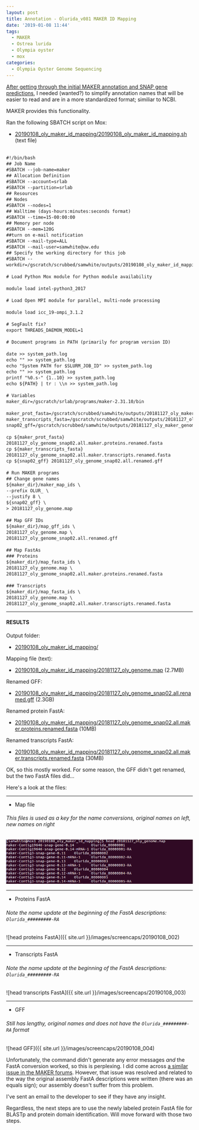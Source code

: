 ```yaml
---
layout: post
title: Annotation - Olurida_v081 MAKER ID Mapping
date: '2019-01-08 11:44'
tags:
  - MAKER
  - Ostrea lurida
  - Olympia oyster
  - mox
categories:
  - Olympia Oyster Genome Sequencing
---
```

[After getting through the initial MAKER annotation and SNAP gene predictions](https://robertslab.github.io/sams-notebook/2018/11/27/Annotation-Olurida_v081-MAKER-on-Mox.html), I needed (wanted?) to simplify annotation names that will be easier to read and are in a more standardized format; similiar to NCBI.

MAKER provides this functionality.

Ran the following SBATCH script on Mox:

- [20190108_oly_maker_id_mapping/20190108_oly_maker_id_mapping.sh](https://gannet.fish.washington.edu/Atumefaciens/20190108_oly_maker_id_mapping/20190108_oly_maker_id_mapping.sh) (text file)

<pre><code>
#!/bin/bash
## Job Name
#SBATCH --job-name=maker
## Allocation Definition
#SBATCH --account=srlab
#SBATCH --partition=srlab
## Resources
## Nodes
#SBATCH --nodes=1
## Walltime (days-hours:minutes:seconds format)
#SBATCH --time=15-00:00:00
## Memory per node
#SBATCH --mem=120G
##turn on e-mail notification
#SBATCH --mail-type=ALL
#SBATCH --mail-user=samwhite@uw.edu
## Specify the working directory for this job
#SBATCH --workdir=/gscratch/scrubbed/samwhite/outputs/20190108_oly_maker_id_mapping

# Load Python Mox module for Python module availability

module load intel-python3_2017

# Load Open MPI module for parallel, multi-node processing

module load icc_19-ompi_3.1.2

# SegFault fix?
export THREADS_DAEMON_MODEL=1

# Document programs in PATH (primarily for program version ID)

date >> system_path.log
echo "" >> system_path.log
echo "System PATH for $SLURM_JOB_ID" >> system_path.log
echo "" >> system_path.log
printf "%0.s-" {1..10} >> system_path.log
echo ${PATH} | tr : \\n >> system_path.log

# Variables
maker_dir=/gscratch/srlab/programs/maker-2.31.10/bin

maker_prot_fasta=/gscratch/scrubbed/samwhite/outputs/20181127_oly_maker_genome_annotation/snap02/20181127_oly_genome_snap02.all.maker.proteins.fasta
maker_transcripts_fasta=/gscratch/scrubbed/samwhite/outputs/20181127_oly_maker_genome_annotation/snap02/20181127_oly_genome_snap02.all.maker.transcripts.fasta
snap02_gff=/gscratch/scrubbed/samwhite/outputs/20181127_oly_maker_genome_annotation/snap02/20181127_oly_genome_snap02.all.gff

cp ${maker_prot_fasta} 20181127_oly_genome_snap02.all.maker.proteins.renamed.fasta
cp ${maker_transcripts_fasta} 20181127_oly_genome_snap02.all.maker.transcripts.renamed.fasta
cp ${snap02_gff} 20181127_oly_genome_snap02.all.renamed.gff

# Run MAKER programs
## Change gene names
${maker_dir}/maker_map_ids \
--prefix OLUR_ \
--justify 8 \
${snap02_gff} \
> 20181127_oly_genome.map

## Map GFF IDs
${maker_dir}/map_gff_ids \
20181127_oly_genome.map \
20181127_oly_genome_snap02.all.renamed.gff

## Map FastAs
### Proteins
${maker_dir}/map_fasta_ids \
20181127_oly_genome.map \
20181127_oly_genome_snap02.all.maker.proteins.renamed.fasta

### Transcripts
${maker_dir}/map_fasta_ids \
20181127_oly_genome.map \
20181127_oly_genome_snap02.all.maker.transcripts.renamed.fasta
</code></pre>

---

#### RESULTS

Output folder:

- [20190108_oly_maker_id_mapping/](https://gannet.fish.washington.edu/Atumefaciens/20190108_oly_maker_id_mapping/)

Mapping file (text):

- [20190108_oly_maker_id_mapping/20181127_oly_genome.map](https://gannet.fish.washington.edu/Atumefaciens/20190108_oly_maker_id_mapping/20181127_oly_genome.map) (2.7MB)

Renamed GFF:

- [20190108_oly_maker_id_mapping/20181127_oly_genome_snap02.all.renamed.gff](https://gannet.fish.washington.edu/Atumefaciens/20190108_oly_maker_id_mapping/20181127_oly_genome_snap02.all.renamed.gff) (2.3GB)

Renamed protein FastA:

- [20190108_oly_maker_id_mapping/20181127_oly_genome_snap02.all.maker.proteins.renamed.fasta](https://gannet.fish.washington.edu/Atumefaciens/20190108_oly_maker_id_mapping/20181127_oly_genome_snap02.all.maker.proteins.renamed.fasta) (10MB)

Renamed transcripts FastA:

- [20190108_oly_maker_id_mapping/20181127_oly_genome_snap02.all.maker.transcripts.renamed.fasta](https://gannet.fish.washington.edu/Atumefaciens/20190108_oly_maker_id_mapping/20181127_oly_genome_snap02.all.maker.transcripts.renamed.fasta) (30MB)


OK, so this mostly worked. For some reason, the GFF didn't get renamed, but the two FastA files did...

Here's a look at the files:

---

- Map file

###### This files is used as a key for the name conversions, original names on left, new names on right

![head map file](/images/screencaps/20190108_001.png)

---

- Proteins FastA

###### Note the name update at the beginning of the FastA descriptions: ```Olurida_#########-RA```

![head proteins FastA]({{ site.url }}/images/screencaps/20190108_002)

---

- Transcripts FastA

###### Note the name update at the beginning of the FastA descriptions: ```Olurida_#########-RA```

![head transcripts FastA]({{ site.url }}/images/screencaps/20190108_003)

---

- GFF

###### Still has lengthy, original names and does not have the ```Olurida_#########-RA``` format

![head GFF]({{ site.url }}/images/screencaps/20190108_004)


Unfortunately, the command didn't generate any error messages _and_ the FastA conversion worked, so this is perplexing. I did come across [a similar issue in the MAKER forums](http://gmod.827538.n3.nabble.com/maker-map-ids-issue-tp4059717.html). However, that issue was resolved and related to the way the original assembly FastA descriptions were written (there was an equals sign); our assembly doesn't suffer from this problem.

I've sent an email to the developer to see if they have any insight.

Regardless, the next steps are to use the newly labeled protein FastA file for BLASTp and protein domain identification. Will move forward with those two steps.
